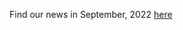 Find our news in September, 2022 [here](https://drive.google.com/file/d/1sK1WDFzsZW1VVxkRGb6PHFKZhHS8HX5e/view?usp=drive_link)
